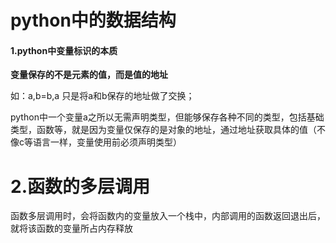 # python中的数据结构

#### 1.python中变量标识的本质

**变量保存的不是元素的值，而是值的地址**

如：a,b=b,a 只是将a和b保存的地址做了交换；

python中一个变量a之所以无需声明类型，但能够保存各种不同的类型，包括基础类型，函数等，就是因为变量仅保存的是对象的地址，通过地址获取具体的值（不像c等语言一样，变量使用前必须声明类型）

 

# 2.函数的多层调用

函数多层调用时，会将函数内的变量放入一个栈中，内部调用的函数返回退出后，就将该函数的变量所占内存释放

